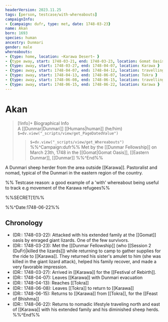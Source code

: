```yaml
---
headerVersion: 2023.11.25
tags: [person, testcase/with-whereabouts]
campaignInfo: 
- {campaign: dufr, type: met, date: 1748-03-23}
name: Akan
born: 1693
species: human
ancestry: Dunmari
gender: male
whereabouts: 
- {type: home, location: ~Karawa Desert~ }
- {type away, start: 1748-03-21, end: 1748-03-23, location: Gomat Oasis }
- {type: away, start: 1748-03-27, end: 1748-04-07, location: Karawa }
- {type: away, start: 1748-04-07, end: 1748-04-12, location: travelling to Tokra }
- {type: away, start: 1748-04-13, end: 1748-06-07, location: Tokra }
- {type: away, start: 1748-06-08, end: 1748-06-15, location: travelling to Karawa }
- {type: away, start: 1748-06-15, end: 1748-06-22, location: Karawa }
---
```

# Akan
>[!info]+ Biographical Info  
> A [[Dunmar|Dunmari]] [[Humans|human]] (he/him)  
> `$=dv.view("_scripts/view/get_PageDatedValue")`  
>> `$=dv.view("_scripts/view/get_Whereabouts")`  
>> %%^Campaign:dufr%% Met by the [[Dunmar Fellowship]] on March 23th, 1748 in the [[Gomat|Gomat Oasis]], [[Eastern Dunmar]], [[Dunmar]] %%^End%%

A Dunmari sheep herder from the area outside [[Karawa]]. Pastoralist and nomad, typical of the Dunmari in the eastern region of the country.  

%% Testcase reason: a good example of a 'with' whereabout being useful to track e.g movement of the Karawa refugees%%

%%SECRET[1]%%

%%^Date:1748-06-22%%
## Chronology
- (DR:: 1748-03-22): Attacked with his extended family at the [[Gomat]] oasis by enraged giant lizards. One of the few survivors. 
- (DR:: 1748-03-23): Met the [[Dunmar Fellowship]] (who [[Session 2 (DuFr)|killed the lizards]]) while returning to camp to gather supplies for the ride to [[Karawa]]. They returned his sister's amulet to him (she was killed in the giant lizard attack), helped his family recover, and made a very favorable impression. 
- (DR:: 1748-03-27): Arrived in [[Karawa]] for the [[Festival of Rebirth]].
- (DR:: 1748-04-07): Leaves [[Karawa]] with Dunmari evacuation
- (DR:: 1748-04-13): Reaches [[Tokra]]
- (DR:: 1748-06-08): Leaves [[Tokra]] to return to [[Karawa]]
- (DR:: 1748-06-15): Returns to [[Karawa]] from [[Tokra]], for the [[Feast of Bhishma]]
- (DR:: 1748-06-22): Returns to nomadic lifestyle traveling north and east of [[Karawa]] with his extended family and his diminished sheep herds. 
%%^End%%